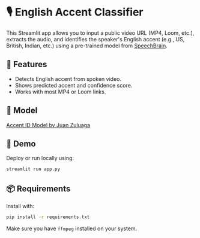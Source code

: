 # 🎙️ English Accent Classifier

This Streamlit app allows you to input a public video URL (MP4, Loom, etc.), extracts the audio, and identifies the speaker's English accent (e.g., US, British, Indian, etc.) using a pre-trained model from [SpeechBrain](https://huggingface.co/Jzuluaga/accent-id-commonaccent_xlsr-en-english).

## 🚀 Features
- Detects English accent from spoken video.
- Shows predicted accent and confidence score.
- Works with most MP4 or Loom links.

## 🧠 Model
[Accent ID Model by Juan Zuluaga](https://huggingface.co/Jzuluaga/accent-id-commonaccent_xlsr-en-english)

## 🧪 Demo
Deploy or run locally using:

```bash
streamlit run app.py
```

## 📦 Requirements
Install with:

```bash
pip install -r requirements.txt
```

Make sure you have `ffmpeg` installed on your system.
